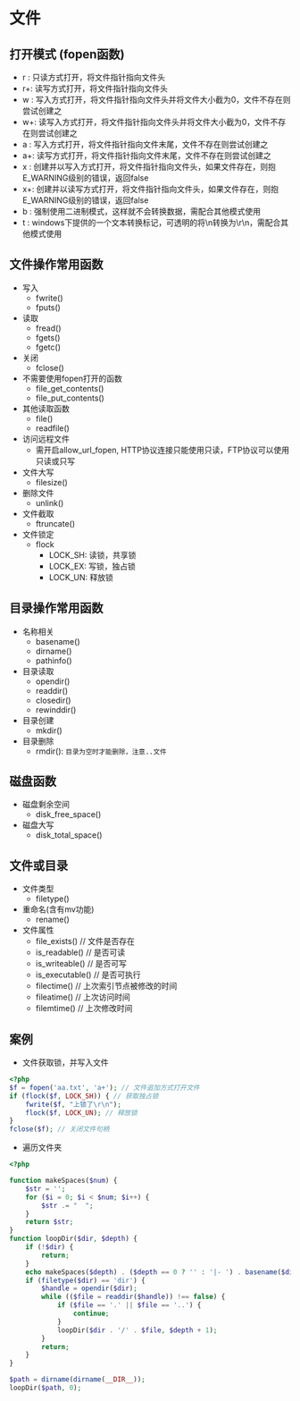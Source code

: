 # 文件

## 打开模式 (fopen函数)
- r : 只读方式打开，将文件指针指向文件头
- r+: 读写方式打开，将文件指针指向文件头
- w : 写入方式打开，将文件指针指向文件头并将文件大小截为0，文件不存在则尝试创建之
- w+: 读写入方式打开，将文件指针指向文件头并将文件大小截为0，文件不存在则尝试创建之
- a : 写入方式打开，将文件指针指向文件末尾，文件不存在则尝试创建之
- a+: 读写方式打开，将文件指针指向文件末尾，文件不存在则尝试创建之
- x : 创建并以写入方式打开，将文件指针指向文件头，如果文件存在，则抱E_WARNING级别的错误，返回false
- x+: 创建并以读写方式打开，将文件指针指向文件头，如果文件存在，则抱E_WARNING级别的错误，返回false
- b : 强制使用二进制模式，这样就不会转换数据，需配合其他模式使用
- t : windows下提供的一个文本转换标记，可透明的将\n转换为\r\n，需配合其他模式使用


## 文件操作常用函数
- 写入
    + fwrite()
    + fputs()
- 读取
    + fread()
    + fgets()
    + fgetc()
- 关闭
    + fclose()
- 不需要使用fopen打开的函数
    + file_get_contents()
    + file_put_contents()
- 其他读取函数
    + file()
    + readfile()
- 访问远程文件
    + 需开启allow_url_fopen, HTTP协议连接只能使用只读，FTP协议可以使用只读或只写
- 文件大写
    + filesize()
- 删除文件
    + unlink()
- 文件截取
    + ftruncate()
- 文件锁定
    + flock
        - LOCK_SH: 读锁，共享锁
        - LOCK_EX: 写锁，独占锁
        - LOCK_UN: 释放锁
    

## 目录操作常用函数
- 名称相关
    + basename()
    + dirname()
    + pathinfo()
- 目录读取
    + opendir()
    + readdir()
    + closedir()
    + rewinddir()
- 目录创建
    + mkdir()
- 目录删除
    + rmdir(): `目录为空时才能删除，注意..文件`

## 磁盘函数
- 磁盘剩余空间
    + disk_free_space()
- 磁盘大写
    + disk_total_space()

## 文件或目录
- 文件类型
    + filetype()
- 重命名(含有mv功能)
    + rename()
- 文件属性
    + file_exists() // 文件是否存在
    + is_readable() // 是否可读
    + is_writeable() // 是否可写
    + is_executable() // 是否可执行
    + filectime() // 上次索引节点被修改的时间
    + fileatime() // 上次访问时间
    + filemtime() // 上次修改时间


## 案例
- 文件获取锁，并写入文件
```php
<?php
$f = fopen('aa.txt', 'a+'); // 文件追加方式打开文件
if (flock($f, LOCK_SH)) { // 获取独占锁
    fwrite($f, "上锁了\r\n");
    flock($f, LOCK_UN); // 释放锁
}
fclose($f); // 关闭文件句柄
```

- 遍历文件夹
```php
<?php

function makeSpaces($num) {
    $str = '';
    for ($i = 0; $i < $num; $i++) {
        $str .= "  ";
    }
    return $str;
}
function loopDir($dir, $depth) {
    if (!$dir) {
        return;
    }
    echo makeSpaces($depth) . ($depth == 0 ? '' : '|- ') . basename($dir) . "\r\n";
    if (filetype($dir) == 'dir') {
        $handle = opendir($dir);
        while (($file = readdir($handle)) !== false) {
            if ($file == '.' || $file == '..') {
                continue;
            }
            loopDir($dir . '/' . $file, $depth + 1);
        }
        return;
    }
}

$path = dirname(dirname(__DIR__));
loopDir($path, 0);
```


















